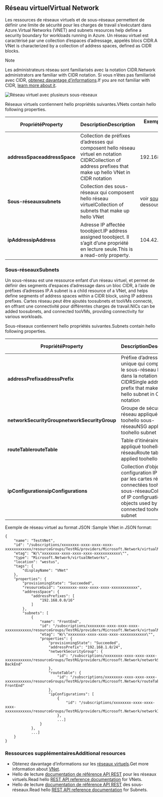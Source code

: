 ## <a name="virtual-network"></a><span data-ttu-id="1a9cb-101">Réseau virtuel</span><span class="sxs-lookup"><span data-stu-id="1a9cb-101">Virtual Network</span></span>
<span data-ttu-id="1a9cb-102">Les ressources de réseaux virtuels et de sous-réseaux permettent de définir une limite de sécurité pour les charges de travail s’exécutant dans Azure.</span><span class="sxs-lookup"><span data-stu-id="1a9cb-102">Virtual Networks (VNET) and subnets resources help define a security boundary for workloads running in Azure.</span></span> <span data-ttu-id="1a9cb-103">Un réseau virtuel est caractérisé par une collection d’espaces d’adressage, appelés blocs CIDR.</span><span class="sxs-lookup"><span data-stu-id="1a9cb-103">A VNet is characterized by a collection of address spaces, defined as CIDR blocks.</span></span> 

> [!NOTE]
> <span data-ttu-id="1a9cb-104">Les administrateurs réseau sont familiarisés avec la notation CIDR.</span><span class="sxs-lookup"><span data-stu-id="1a9cb-104">Network administrators are familiar with CIDR notation.</span></span> <span data-ttu-id="1a9cb-105">Si vous n’êtes pas familiarisé avec CIDR, [obtenez davantage d’informations](http://whatismyipaddress.com/cidr).</span><span class="sxs-lookup"><span data-stu-id="1a9cb-105">If you are not familiar with CIDR, [learn more about it](http://whatismyipaddress.com/cidr).</span></span>
> 
> 

![Réseau virtuel avec plusieurs sous-réseaux](./media/resource-groups-networking/Figure4.png)

<span data-ttu-id="1a9cb-107">Réseaux virtuels contiennent hello propriétés suivantes.</span><span class="sxs-lookup"><span data-stu-id="1a9cb-107">VNets contain hello following properties.</span></span>

| <span data-ttu-id="1a9cb-108">Propriété</span><span class="sxs-lookup"><span data-stu-id="1a9cb-108">Property</span></span> | <span data-ttu-id="1a9cb-109">Description</span><span class="sxs-lookup"><span data-stu-id="1a9cb-109">Description</span></span> | <span data-ttu-id="1a9cb-110">Exemples de valeurs</span><span class="sxs-lookup"><span data-stu-id="1a9cb-110">Sample values</span></span> |
| --- | --- | --- |
| <span data-ttu-id="1a9cb-111">**addressSpace**</span><span class="sxs-lookup"><span data-stu-id="1a9cb-111">**addressSpace**</span></span> |<span data-ttu-id="1a9cb-112">Collection de préfixes d’adresses qui composent hello réseau virtuel en notation CIDR</span><span class="sxs-lookup"><span data-stu-id="1a9cb-112">Collection of address prefixes that make up hello VNet in CIDR notation</span></span> |<span data-ttu-id="1a9cb-113">192.168.0.0/16</span><span class="sxs-lookup"><span data-stu-id="1a9cb-113">192.168.0.0/16</span></span> |
| <span data-ttu-id="1a9cb-114">**Sous-réseaux**</span><span class="sxs-lookup"><span data-stu-id="1a9cb-114">**subnets**</span></span> |<span data-ttu-id="1a9cb-115">Collection des sous-réseaux qui composent hello réseau virtuel</span><span class="sxs-lookup"><span data-stu-id="1a9cb-115">Collection of subnets that make up hello VNet</span></span> |<span data-ttu-id="1a9cb-116">voir [sous-réseaux](#Subnets) ci-dessous.</span><span class="sxs-lookup"><span data-stu-id="1a9cb-116">see [subnets](#Subnets) below.</span></span> |
| <span data-ttu-id="1a9cb-117">**ipAddress**</span><span class="sxs-lookup"><span data-stu-id="1a9cb-117">**ipAddress**</span></span> |<span data-ttu-id="1a9cb-118">Adresse IP affectée tooobject.</span><span class="sxs-lookup"><span data-stu-id="1a9cb-118">IP address assigned tooobject.</span></span> <span data-ttu-id="1a9cb-119">Il s’agit d’une propriété en lecture seule.</span><span class="sxs-lookup"><span data-stu-id="1a9cb-119">This is a read-only property.</span></span> |<span data-ttu-id="1a9cb-120">104.42.233.77</span><span class="sxs-lookup"><span data-stu-id="1a9cb-120">104.42.233.77</span></span> |

### <a name="subnets"></a><span data-ttu-id="1a9cb-121">Sous-réseaux</span><span class="sxs-lookup"><span data-stu-id="1a9cb-121">Subnets</span></span>
<span data-ttu-id="1a9cb-122">Un sous-réseau est une ressource enfant d’un réseau virtuel, et permet de définir des segments d’espaces d’adressage dans un bloc CIDR, à l’aide de préfixes d’adresses IP.</span><span class="sxs-lookup"><span data-stu-id="1a9cb-122">A subnet is a child resource of a VNet, and helps define segments of address spaces within a CIDR block, using IP address prefixes.</span></span> <span data-ttu-id="1a9cb-123">Cartes réseau peut être ajoutés toosubnets et tooVMs connecté, en offrant une connectivité pour différentes charges de travail.</span><span class="sxs-lookup"><span data-stu-id="1a9cb-123">NICs can be added toosubnets, and connected tooVMs, providing connectivity for various workloads.</span></span>

<span data-ttu-id="1a9cb-124">Sous-réseaux contiennent hello propriétés suivantes.</span><span class="sxs-lookup"><span data-stu-id="1a9cb-124">Subnets contain hello following properties.</span></span> 

| <span data-ttu-id="1a9cb-125">Propriété</span><span class="sxs-lookup"><span data-stu-id="1a9cb-125">Property</span></span> | <span data-ttu-id="1a9cb-126">Description</span><span class="sxs-lookup"><span data-stu-id="1a9cb-126">Description</span></span> | <span data-ttu-id="1a9cb-127">Exemples de valeurs</span><span class="sxs-lookup"><span data-stu-id="1a9cb-127">Sample values</span></span> |
| --- | --- | --- |
| <span data-ttu-id="1a9cb-128">**addressPrefix**</span><span class="sxs-lookup"><span data-stu-id="1a9cb-128">**addressPrefix**</span></span> |<span data-ttu-id="1a9cb-129">Préfixe d’adresse unique qui composent le sous-réseau hello dans la notation CIDR</span><span class="sxs-lookup"><span data-stu-id="1a9cb-129">Single address prefix that make up hello subnet in CIDR notation</span></span> |<span data-ttu-id="1a9cb-130">192.168.1.0/24</span><span class="sxs-lookup"><span data-stu-id="1a9cb-130">192.168.1.0/24</span></span> |
| <span data-ttu-id="1a9cb-131">**networkSecurityGroup**</span><span class="sxs-lookup"><span data-stu-id="1a9cb-131">**networkSecurityGroup**</span></span> |<span data-ttu-id="1a9cb-132">Groupe de sécurité réseau appliqué toohello sous-réseau</span><span class="sxs-lookup"><span data-stu-id="1a9cb-132">NSG applied toohello subnet</span></span> |<span data-ttu-id="1a9cb-133">voir [Groupes de sécurité réseau](#Network-Security-Group)</span><span class="sxs-lookup"><span data-stu-id="1a9cb-133">see [NSGs](#Network-Security-Group)</span></span> |
| <span data-ttu-id="1a9cb-134">**routeTable**</span><span class="sxs-lookup"><span data-stu-id="1a9cb-134">**routeTable**</span></span> |<span data-ttu-id="1a9cb-135">Table d’itinéraires appliqué toohello sous-réseau</span><span class="sxs-lookup"><span data-stu-id="1a9cb-135">Route table applied toohello subnet</span></span> |<span data-ttu-id="1a9cb-136">voir [itinéraires définis par l’utilisateur](#Route-table)</span><span class="sxs-lookup"><span data-stu-id="1a9cb-136">see [UDR](#Route-table)</span></span> |
| <span data-ttu-id="1a9cb-137">**ipConfigurations**</span><span class="sxs-lookup"><span data-stu-id="1a9cb-137">**ipConfigurations**</span></span> |<span data-ttu-id="1a9cb-138">Collection d’objets de configuration IP utilisés par les cartes réseau connectées toohello sous-réseau</span><span class="sxs-lookup"><span data-stu-id="1a9cb-138">Collection of IP configruation objects used by NICs connected toohello subnet</span></span> |<span data-ttu-id="1a9cb-139">voir [itinéraires définis par l’utilisateur](#Route-table)</span><span class="sxs-lookup"><span data-stu-id="1a9cb-139">see [UDR](#Route-table)</span></span> |

<span data-ttu-id="1a9cb-140">Exemple de réseau virtuel au format JSON :</span><span class="sxs-lookup"><span data-stu-id="1a9cb-140">Sample VNet in JSON format:</span></span>

    {
        "name": "TestVNet",
        "id": "/subscriptions/xxxxxxxx-xxxx-xxxx-xxxx-xxxxxxxxxxxx/resourceGroups/TestRG/providers/Microsoft.Network/virtualNetworks/TestVNet",
        "etag": "W/\"xxxxxxxx-xxxx-xxxx-xxxx-xxxxxxxxxxxx\"",
        "type": "Microsoft.Network/virtualNetworks",
        "location": "westus",
        "tags": {
            "displayName": "VNet"
        },
        "properties": {
            "provisioningState": "Succeeded",
            "resourceGuid": "xxxxxxxx-xxxx-xxxx-xxxx-xxxxxxxxxxxx",
            "addressSpace": {
                "addressPrefixes": [
                    "192.168.0.0/16"
                ]
            },
            "subnets": [
                {
                    "name": "FrontEnd",
                    "id": "/subscriptions/xxxxxxxx-xxxx-xxxx-xxxx-xxxxxxxxxxxx/resourceGroups/TestRG/providers/Microsoft.Network/virtualNetworks/TestVNet/subnets/FrontEnd",
                    "etag": "W/\"xxxxxxxx-xxxx-xxxx-xxxx-xxxxxxxxxxxx\"",
                    "properties": {
                        "provisioningState": "Succeeded",
                        "addressPrefix": "192.168.1.0/24",
                        "networkSecurityGroup": {
                            "id": "/subscriptions/xxxxxxxx-xxxx-xxxx-xxxx-xxxxxxxxxxxx/resourceGroups/TestRG/providers/Microsoft.Network/networkSecurityGroups/NSG-BackEnd"
                        },
                        "routeTable": {
                            "id": "/subscriptions/xxxxxxxx-xxxx-xxxx-xxxx-xxxxxxxxxxxx/resourceGroups/TestRG/providers/Microsoft.Network/routeTables/UDR-FrontEnd"
                        },
                        "ipConfigurations": [
                            {
                                "id": "/subscriptions/xxxxxxxx-xxxx-xxxx-xxxx-xxxxxxxxxxxx/resourceGroups/TestRG/providers/Microsoft.Network/networkInterfaces/NICWEB1/ipConfigurations/ipconfig1"
                            },
                            ...]
                    }
                },
                ...]
        }
    }

### <a name="additional-resources"></a><span data-ttu-id="1a9cb-141">Ressources supplémentaires</span><span class="sxs-lookup"><span data-stu-id="1a9cb-141">Additional resources</span></span>
* <span data-ttu-id="1a9cb-142">Obtenez davantage d’informations sur les [réseaux virtuels](../articles/virtual-network/virtual-networks-overview.md).</span><span class="sxs-lookup"><span data-stu-id="1a9cb-142">Get more information about [VNet](../articles/virtual-network/virtual-networks-overview.md).</span></span>
* <span data-ttu-id="1a9cb-143">Hello de lecture [documentation de référence API REST](https://msdn.microsoft.com/library/azure/mt163650.aspx) pour les réseaux virtuels.</span><span class="sxs-lookup"><span data-stu-id="1a9cb-143">Read hello [REST API reference documentation](https://msdn.microsoft.com/library/azure/mt163650.aspx) for VNets.</span></span>
* <span data-ttu-id="1a9cb-144">Hello de lecture [documentation de référence API REST](https://msdn.microsoft.com/library/azure/mt163618.aspx) des sous-réseaux.</span><span class="sxs-lookup"><span data-stu-id="1a9cb-144">Read hello [REST API reference documentation](https://msdn.microsoft.com/library/azure/mt163618.aspx) for Subnets.</span></span>

